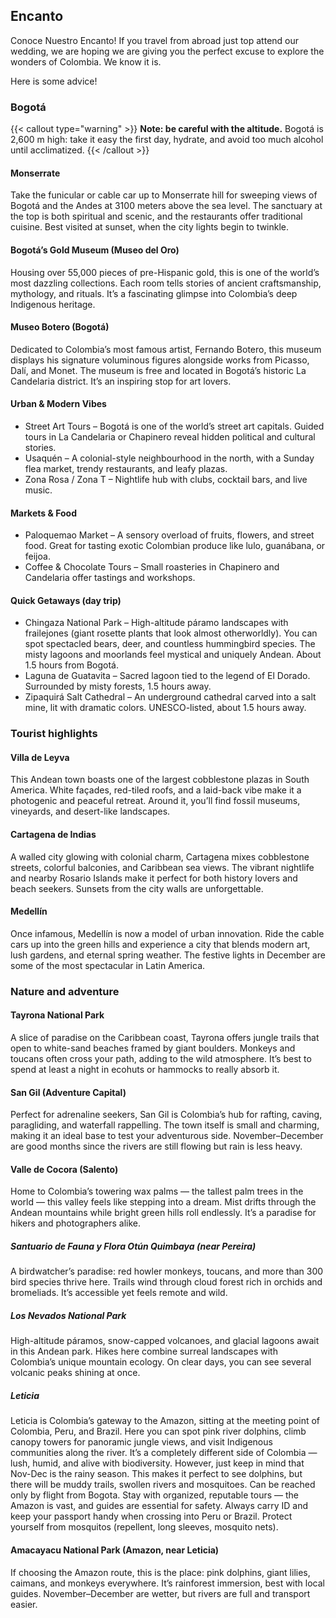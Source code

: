 ## Encanto

Conoce Nuestro Encanto! If you travel from abroad just top attend our wedding, we are hoping we are giving you the perfect excuse to explore the wonders of Colombia. We know it is.

Here is some advice!

### Bogotá

{{< callout type="warning" >}}
**Note: be careful with the altitude.** Bogotá is 2,600 m high: take it easy the first day, hydrate, and avoid too much alcohol until acclimatized.
{{< /callout >}}

#### Monserrate

Take the funicular or cable car up to Monserrate hill for sweeping views of Bogotá and the Andes at 3100 meters above the sea level. The sanctuary at the top is both spiritual and scenic, and the restaurants offer traditional cuisine. Best visited at sunset, when the city lights begin to twinkle.

#### Bogotá’s Gold Museum (Museo del Oro)

Housing over 55,000 pieces of pre-Hispanic gold, this is one of the world’s most dazzling collections. Each room tells stories of ancient craftsmanship, mythology, and rituals. It’s a fascinating glimpse into Colombia’s deep Indigenous heritage.

#### Museo Botero (Bogotá)

Dedicated to Colombia’s most famous artist, Fernando Botero, this museum displays his signature voluminous figures alongside works from Picasso, Dalí, and Monet. The museum is free and located in Bogotá’s historic La Candelaria district. It’s an inspiring stop for art lovers.

#### Urban & Modern Vibes

- Street Art Tours – Bogotá is one of the world’s street art capitals. Guided tours in La Candelaria or Chapinero reveal hidden political and cultural stories. 
- Usaquén – A colonial-style neighbourhood in the north, with a Sunday flea market, trendy restaurants, and leafy plazas. 
- Zona Rosa / Zona T – Nightlife hub with clubs, cocktail bars, and live music.

#### Markets & Food

- Paloquemao Market – A sensory overload of fruits, flowers, and street food. Great for tasting exotic Colombian produce like lulo, guanábana, or feijoa.
- Coffee & Chocolate Tours – Small roasteries in Chapinero and Candelaria offer tastings and workshops.

#### Quick Getaways (day trip)

- Chingaza National Park – High-altitude páramo landscapes with frailejones (giant rosette plants that look almost otherworldly). You can spot spectacled bears, deer, and countless hummingbird species. The misty lagoons and moorlands feel mystical and uniquely Andean. About 1.5 hours from Bogotá.
- Laguna de Guatavita – Sacred lagoon tied to the legend of El Dorado. Surrounded by misty forests, 1.5 hours away.
- Zipaquirá Salt Cathedral – An underground cathedral carved into a salt mine, lit with dramatic colors. UNESCO-listed, about 1.5 hours away.

### Tourist highlights
#### Villa de Leyva

This Andean town boasts one of the largest cobblestone plazas in South America. White façades, red-tiled roofs, and a laid-back vibe make it a photogenic and peaceful retreat. Around it, you’ll find fossil museums, vineyards, and desert-like landscapes.

#### Cartagena de Indias

A walled city glowing with colonial charm, Cartagena mixes cobblestone streets, colorful balconies, and Caribbean sea views. The vibrant nightlife and nearby Rosario Islands make it perfect for both history lovers and beach seekers. Sunsets from the city walls are unforgettable.

#### Medellín

Once infamous, Medellín is now a model of urban innovation. Ride the cable cars up into the green hills and experience a city that blends modern art, lush gardens, and eternal spring weather. The festive lights in December are some of the most spectacular in Latin America.

### Nature and adventure

#### Tayrona National Park

A slice of paradise on the Caribbean coast, Tayrona offers jungle trails that open to white-sand beaches framed by giant boulders. Monkeys and toucans often cross your path, adding to the wild atmosphere. It’s best to spend at least a night in ecohuts or hammocks to really absorb it.

#### San Gil (Adventure Capital)

Perfect for adrenaline seekers, San Gil is Colombia’s hub for rafting, caving, paragliding, and waterfall rappelling. The town itself is small and charming, making it an ideal base to test your adventurous side. November–December are good months since the rivers are still flowing but rain is less heavy.

#### Valle de Cocora (Salento)

Home to Colombia’s towering wax palms — the tallest palm trees in the world — this valley feels like stepping into a dream. Mist drifts through the Andean mountains while bright green hills roll endlessly. It’s a paradise for hikers and photographers alike.
##### Santuario de Fauna y Flora Otún Quimbaya (near Pereira)

A birdwatcher’s paradise: red howler monkeys, toucans, and more than 300 bird species thrive here. Trails wind through cloud forest rich in orchids and bromeliads. It’s accessible yet feels remote and wild.
##### Los Nevados National Park

High-altitude páramos, snow-capped volcanoes, and glacial lagoons await in this Andean park. Hikes here combine surreal landscapes with Colombia’s unique mountain ecology. On clear days, you can see several volcanic peaks shining at once.
##### Leticia

Leticia is Colombia’s gateway to the Amazon, sitting at the meeting point of Colombia, Peru, and Brazil. Here you can spot pink river dolphins, climb canopy towers for panoramic jungle views, and visit Indigenous communities along the river. It’s a completely different side of Colombia — lush, humid, and alive with biodiversity. However, just keep in mind that Nov-Dec is the rainy season. This makes it perfect to see dolphins, but there will be muddy trails, swollen rivers and mosquitoes. Can be reached only by flight from Bogota. Stay with organized, reputable tours — the Amazon is vast, and guides are essential for safety. Always carry ID and keep your passport handy when crossing into Peru or Brazil. Protect yourself from mosquitos (repellent, long sleeves, mosquito nets).

#### Amacayacu National Park (Amazon, near Leticia)

If choosing the Amazon route, this is the place: pink dolphins, giant lilies, caimans, and monkeys everywhere. It’s rainforest immersion, best with local guides. November–December are wetter, but rivers are full and transport easier.
